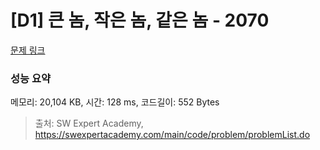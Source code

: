 # [D1] 큰 놈, 작은 놈, 같은 놈 - 2070 

[문제 링크](https://swexpertacademy.com/main/code/problem/problemDetail.do?contestProbId=AV5QQ6qqA40DFAUq) 

### 성능 요약

메모리: 20,104 KB, 시간: 128 ms, 코드길이: 552 Bytes



> 출처: SW Expert Academy, https://swexpertacademy.com/main/code/problem/problemList.do